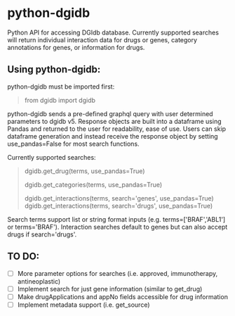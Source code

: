 # python-dgidb
Python API for accessing DGIdb database. Currently supported searches will return individual interaction data for drugs or genes, category annotations for genes, or information for drugs.

## Using python-dgidb:
python-dgidb must be imported first:

>from dgidb import dgidb

python-dgidb sends a pre-defined graphql query with user determined parameters to dgidb v5. Response objects are built into a dataframe using Pandas and returned to the user for readability, ease of use. Users can skip dataframe generation and instead receive the response object by setting use_pandas=False for most search functions.

Currently supported searches:
> dgidb.get_drug(terms, use_pandas=True)
>
> dgidb.get_categories(terms, use_pandas=True)
>
> dgidb.get_interactions(terms, search='genes', use_pandas=True)
> dgidb.get_interactions(terms, search='drugs', use_pandas=True)

Search terms support list or string format inputs (e.g. terms=['BRAF','ABL1'] or terms='BRAF'). Interaction searches default to genes but can also accept drugs if search='drugs'.

## TO DO:
- [ ] More parameter options for searches (i.e. approved, immunotherapy, antineoplastic)
- [ ] Implement search for just gene information (similar to get_drug)
- [ ] Make drugApplications and appNo fields accessible for drug information
- [ ] Implement metadata support (i.e. get_source)
